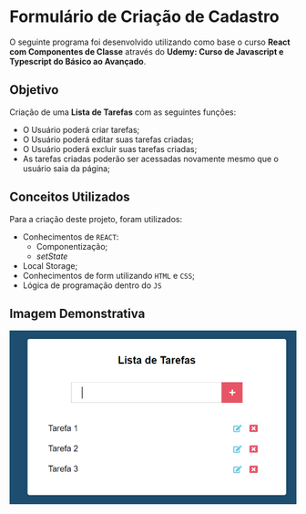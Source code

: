 # Formulário de Criação de Cadastro

O seguinte programa foi desenvolvido utilizando como base o curso **React com Componentes de Classe** através do **Udemy: Curso de Javascript e Typescript do Básico ao Avançado**. 

## Objetivo

Criação de uma **Lista de Tarefas** com as seguintes funções:

* O Usuário poderá criar tarefas;
* O Usuário poderá editar suas tarefas criadas;
* O Usuário poderá excluir suas tarefas criadas;
* As tarefas criadas poderão ser acessadas novamente mesmo que o usuário saia da página;

## Conceitos Utilizados

Para a criação deste projeto, foram utilizados:

* Conhecimentos de `REACT`:
  * Componentização;
  * *setState*
* Local Storage;
* Conhecimentos de form utilizando `HTML` e `CSS`;
* Lógica de programação dentro do `JS`  

## Imagem Demonstrativa

![Page](public/img/page.png)